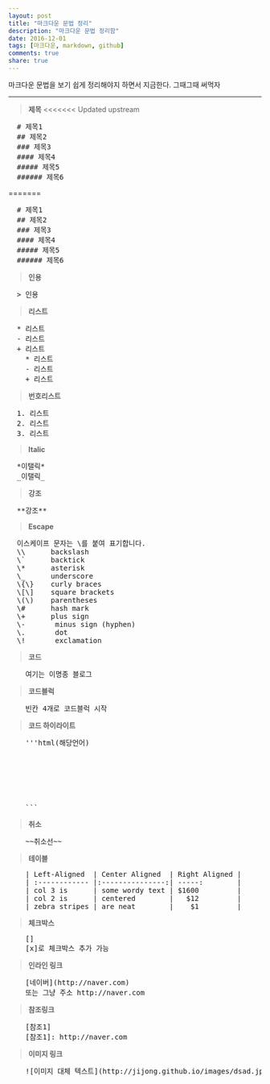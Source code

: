 ```yaml
---
layout: post
title: "마크다운 문법 정리"
description: "마크다운 문법 정리함"
date: 2016-12-01
tags: [마크다운, markdown, github]
comments: true
share: true
---
```


마크다운 문법을 보기 쉽게 정리해야지 하면서 지금한다. 그때그때 써먹자

***

> **제목**
<<<<<<< Updated upstream

<pre>
  # 제목1
  ## 제목2
  ### 제목3
  #### 제목4
  ##### 제목5
  ###### 제목6
</pre>
=======

<pre>
  # 제목1
  ## 제목2
  ### 제목3
  #### 제목4
  ##### 제목5
  ###### 제목6
</pre>

> **인용**

<pre>
  > 인용
</pre>

> **리스트**

<pre>
  * 리스트
  - 리스트
  + 리스트
    * 리스트
    - 리스트
    + 리스트
</pre>

> **번호리스트**

<pre>
  1. 리스트
  2. 리스트
  3. 리스트
</pre>

> **Italic**

<pre>
  *이탤릭*
  _이탤릭_
</pre>

> **강조**

<pre>
  **강조**
</pre>

> **Escape**

<pre>
  이스케이프 문자는 \를 붙여 표기합니다.
  \\      backslash
  \`      backtick
  \*      asterisk
  \_      underscore
  \{\}    curly braces
  \[\]    square brackets
  \(\)    parentheses
  \#      hash mark
  \+      plus sign
  \-       minus sign (hyphen)
  \.       dot
  \!       exclamation
</pre>

> **코드**

<pre>
    여기는 이명종 블로그
</pre>

> **코드블럭**

<pre>
    빈칸 4개로 코드블럭 시작
</pre>

> **코드 하이라이트**

<pre>
    '''html(해당언어)
    <html>
    <head>
        <title> 하하하 </title>
    </head>
    <body>
    </body>
    </html>
    ```
</pre>

> **취소**

<pre>
    ~~취소선~~
</pre>

> **테이블**

<pre>
    | Left-Aligned  | Center Aligned  | Right Aligned |
    | :------------ |:---------------:| -----:        |
    | col 3 is      | some wordy text | $1600         |
    | col 2 is      | centered        |   $12         |
    | zebra stripes | are neat        |    $1         |
</pre>

> **체크박스**

<pre>
    []
    [x]로 체크박스 추가 가능
</pre>

> **인라인 링크**

<pre>
    [네이버](http://naver.com)
    또는 그냥 주소 http://naver.com
</pre>

> **참조링크**

<pre>
    [참조1]
    [참조1]: http://naver.com
</pre>

> **이미지 링크**

<pre>
    ![이미지 대체 텍스트](http://jijong.github.io/images/dsad.jpg)
</pre>
